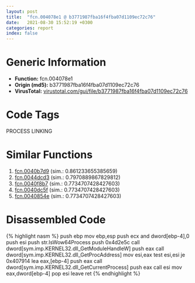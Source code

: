 ```yaml
---
layout: post
title:  "fcn.004078e1 @ b3771987fba16f4fba07d1109ec72c76"
date:   2021-08-30 15:52:19 +0300
categories: report
index: false
---
```


# Generic Information
- **Function:** fcn.004078e1
- **Origin (md5):** b3771987fba16f4fba07d1109ec72c76
- **VirusTotal:** [virustotal.com/gui/file/b3771987fba16f4fba07d1109ec72c76][virustotal_ref]

# Code Tags
<span class="tag" id="PROCESS">PROCESS</span>
<span class="tag" id="LINKING">LINKING</span>


# Similar Functions

1. [fcn.0040b7d9][similar_1_ref] (sim.: 0.861233655385659)
2. [fcn.0044dcd3][similar_2_ref] (sim.: 0.7970889867829812)
3. [fcn.0040f8b7][similar_3_ref] (sim.: 0.7734707428427603)
4. [fcn.0040dc5f][similar_4_ref] (sim.: 0.7734707428427603)
5. [fcn.0040854e][similar_5_ref] (sim.: 0.7734707428427603)


# Disassembled Code

{% highlight nasm %}
push ebp
mov ebp,esp
push ecx
and dword[ebp-4],0
push esi
push str.IsWow64Process
push 0x4d2e5c
call dword[sym.imp.KERNEL32.dll_GetModuleHandleW]
push eax
call dword[sym.imp.KERNEL32.dll_GetProcAddress]
mov esi,eax
test esi,esi
je 0x407914
lea eax,[ebp-4]
push eax
call dword[sym.imp.KERNEL32.dll_GetCurrentProcess]
push eax
call esi
mov eax,dword[ebp-4]
pop esi
leave
ret
{% endhighlight %}


[similar_1_ref]: /report/fcn.0040b7d9@418e0921f3a9bd4f5bc0dcc59623b5a1
[similar_2_ref]: /report/fcn.0044dcd3@9c2b894b84f59672d8be2e984066f76f
[similar_3_ref]: /report/fcn.0040f8b7@d3b17e7234a8b4bee51cf688dbfdf6d0
[similar_4_ref]: /report/fcn.0040dc5f@d9931aa9e2aa8f7bd7ae2f1864773c9d
[similar_5_ref]: /report/fcn.0040854e@f9b80f61ad003ebdee20dab4a0087d2a
[virustotal_ref]: https://www.virustotal.com/gui/file/b3771987fba16f4fba07d1109ec72c76